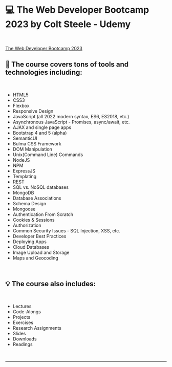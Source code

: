 <h1> 💻 The Web Developer Bootcamp 2023 by Colt Steele - Udemy </h1>
<br>

[The Web Developer Bootcamp 2023](https://www.udemy.com/course/the-web-developer-bootcamp/)
<br>

<h2> 📑 The course covers tons of tools and technologies including: </h2>
<br>

* HTML5
* CSS3
* Flexbox
* Responsive Design
* JavaScript (all 2022 modern syntax, ES6, ES2018, etc.)
* Asynchronous JavaScript - Promises, async/await, etc.
* AJAX and single page apps
* Bootstrap 4 and 5 (alpha)
* SemanticUI
* Bulma CSS Framework
* DOM Manipulation
* Unix(Command Line) Commands
* NodeJS
* NPM
* ExpressJS
* Templating
* REST
* SQL vs. NoSQL databases
* MongoDB
* Database Associations
* Schema Design
* Mongoose
* Authentication From Scratch
* Cookies & Sessions
* Authorization
* Common Security Issues - SQL Injection, XSS, etc.
* Developer Best Practices
* Deploying Apps
* Cloud Databases
* Image Upload and Storage
* Maps and Geocoding

<br>
<h2> 💡 The course also includes: </h2>
<br>

* Lectures
* Code-Alongs
* Projects
* Exercises
* Research Assignments
* Slides
* Downloads
* Readings

<br>
<hr>


